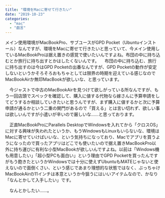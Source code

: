 ```yaml
---
title: "環境をMacに寄せて行きたい"
date: "2019-10-23"
categories: 
  - "mac"
  - "戯言"
---
```


メイン使用環境がMacBookPro、サブユースがGPD Pocket（Ubuntuインストール）なんですが、環境をMacに寄せて行きたいと思っていて、今メイン使用しているMacBookProは据え置きの感覚で使いたいんですよね。布団の中に持ち込むとか旅行に持ち出すとかはしたくないんです。 　布団の中に持ち込む、旅行に持ち出すのは今はGPD Pocketの出番なんですが、GPD Pocketの動作が安定しないというかそろそろおもちゃとしては限界の時期を迎えている感じなのでMacBookAirか無印MacBookが欲しいな、と思っています。

　今ジャストで中古のMacBookAirを見つけて欲しがっている所なんですが、もう一回店頭でスペックを確認して、購入に値する代物なら嫁さんに予算申請をしてどうするか相談していきたいと思うんですが、まず購入に値するかと次に予算申請が通るかという二重の関門があるので「買える」とは言い切れず、欲しい事は欲しいんですが小遣いが辛いので厳しいな……と思っております。

　正直MacBookProにParallels DesktopでWindowsを入れてから「クロスOS」に対する興味が失われたというか、もうWindowsもLinuxもいらないな、環境はMacに寄せていけばいいな、という気持ちになっており、Macでアプリを買うようになったので買ったアプリはどこでも使いたいので据え置きMacBookPro以外に持ち運びに有利な小型MacBookが欲しいんですよね。以前は「Windows機も用意したい」「超小型PCも面白い」という理由でGPD Pocketを買ったんですがもう飽きたというかWindowsでは十分に使えずUbuntuもMATEじゃないと使えないので面倒くさい、という感じであまり理想的な状態ではなく、ぶっちゃけMacBookAirの11インチは本意というか今狙うにはいいアイテムなので、かなり「なんとかして入手したい」です。

　なんとかしたい……。
